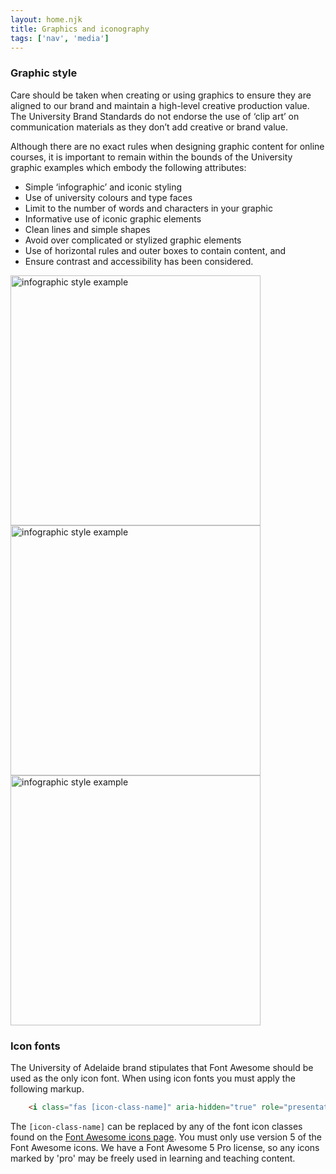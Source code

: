 ```yaml
---
layout: home.njk
title: Graphics and iconography
tags: ['nav', 'media']
---
```


<h3 class="adx-markup-block-primary">Graphic style</h3> 

Care should be taken when creating or using graphics to ensure they are aligned to our brand and maintain a high-level creative production value. The University Brand Standards do not endorse the use of ‘clip art’ on communication materials as they don’t add creative or brand value.

Although there are no exact rules when designing graphic content for online courses, it is important to remain within the bounds of the University graphic examples which embody the following attributes:

- Simple ‘infographic’ and iconic styling
- Use of university colours and type faces
- Limit to the number of words and characters in your graphic
- Informative use of iconic graphic elements
- Clean lines and simple shapes
- Avoid over complicated or stylized graphic elements
- Use of horizontal rules and outer boxes to contain content, and
- Ensure contrast and accessibility has been considered.

<img src="{{ '/assets/images/design-elements-infographics-02.gif' | url }}" alt="infographic style example" style="width:400px"/>
<img src="{{ '/assets/images/design-elements-testimonials-04.jpeg' | url }}" alt="infographic style example" style="width:400px"/>
<img src="{{ '/assets/images/image-graphic-illus-graphic-infographic-1.gif' | url }}" alt="infographic style example" style="width:400px"/>

<h3 class="adx-markup-block-primary">Icon fonts</h3> 

The University of Adelaide brand stipulates that Font Awesome should be used as the only icon font. When using icon fonts you must apply the following markup.

```html
    <i class="fas [icon-class-name]" aria-hidden="true" role="presentation"></i>
```

The `[icon-class-name]` can be replaced by any of the font icon classes found on the [Font Awesome icons page](https://fontawesome.com/v5.15/icons). You must only use version 5 of the Font Awesome icons.
We have a Font Awesome 5 Pro license, so any icons marked by 'pro' may be freely used in learning and teaching content. 